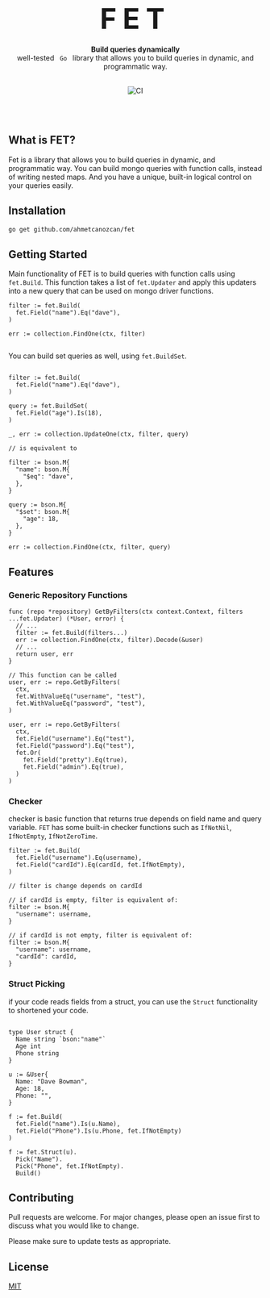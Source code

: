 <h1 style="font-size:400%; letter-spacing: 12px" align="center">FET</h1>

<div style="margin-top: -20px" align="center">
  <strong>Build queries dynamically</strong>
</div>

<div align="center">
well-tested <code> Go </code> library that allows you to build queries in dynamic, and programmatic way. 
</div>

<br/>

<div align="center">

![CI](https://github.com/ahmetcanozcan/fet/actions/workflows/ci.yaml/badge.svg)

</div>
<br>

<br />

## What is FET?

Fet is a library that allows you to build queries in dynamic, and programmatic way. You can build mongo queries with function calls, instead of writing nested maps. And you have a unique, built-in logical control on your queries easily.

## Installation

```bash
go get github.com/ahmetcanozcan/fet
```

## Getting Started

Main functionality of FET is to build queries with function calls using `fet.Build`. This function takes a list of `fet.Updater` and apply this updaters into a new query that can be used on mongo driver functions.

```golang
filter := fet.Build(
  fet.Field("name").Eq("dave"),
)

err := collection.FindOne(ctx, filter)


```

You can build set queries as well, using `fet.BuildSet`.

```golang

filter := fet.Build(
  fet.Field("name").Eq("dave"),
)

query := fet.BuildSet(
  fet.Field("age").Is(18),
)

_, err := collection.UpdateOne(ctx, filter, query)

// is equivalent to

filter := bson.M{
  "name": bson.M{
    "$eq": "dave",
  },
}

query := bson.M{
  "$set": bson.M{
    "age": 18,
  },
}

err := collection.FindOne(ctx, filter, query)

```

## Features

### Generic Repository Functions

```golang
func (repo *repository) GetByFilters(ctx context.Context, filters ...fet.Updater) (*User, error) {
  // ...
  filter := fet.Build(filters...)
  err := collection.FindOne(ctx, filter).Decode(&user)
  // ...
  return user, err
}

// This function can be called
user, err := repo.GetByFilters(
  ctx,
  fet.WithValueEq("username", "test"),
  fet.WithValueEq("password", "test"),
)

user, err := repo.GetByFilters(
  ctx,
  fet.Field("username").Eq("test"),
  fet.Field("password").Eq("test"),
  fet.Or(
    fet.Field("pretty").Eq(true),
    fet.Field("admin").Eq(true),
  )
)

```

### Checker

checker is basic function that returns true depends on field name and query variable. `FET` has some built-in checker functions such as `IfNotNil`, `IfNotEmpty`, `IfNotZeroTime`.

```golang
filter := fet.Build(
  fet.Field("username").Eq(username),
  fet.Field("cardId").Eq(cardId, fet.IfNotEmpty),
)

// filter is change depends on cardId

// if cardId is empty, filter is equivalent of:
filter := bson.M{
  "username": username,
}

// if cardId is not empty, filter is equivalent of:
filter := bson.M{
  "username": username,
  "cardId": cardId,
}

```

### Struct Picking

if your code reads fields from a struct, you can use the `Struct` functionality to shortened your code.

```golang

type User struct {
  Name string `bson:"name"`
  Age int
  Phone string
}

u := &User{
  Name: "Dave Bowman",
  Age: 18,
  Phone: "",
}

f := fet.Build(
  fet.Field("name").Is(u.Name),
  fet.Field("Phone").Is(u.Phone, fet.IfNotEmpty)
)

f := fet.Struct(u).
  Pick("Name").
  Pick("Phone", fet.IfNotEmpty).
  Build()

```

## Contributing

Pull requests are welcome. For major changes, please open an issue first to discuss what you would like to change.

Please make sure to update tests as appropriate.

## License

[MIT](https://choosealicense.com/licenses/mit/)
